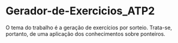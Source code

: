 # Gerador-de-Exercicios_ATP2
 O tema do trabalho é a geração de exercícios por sorteio. Trata-se, portanto, de uma aplicação dos conhecimentos sobre ponteiros. 
